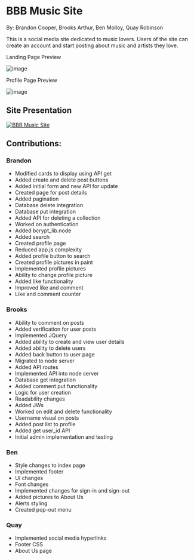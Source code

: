 # BBB Music Site

By: Brandon Cooper, Brooks Arthur, Ben Molloy, Quay Robinson

This is a social media site dedicated to music lovers. Users of the site can create an account and start posting about music and artists they love.

Landing Page Preview

![image](https://github.com/BCoop123/BBB-Music-Site/assets/114194395/83212ec7-e9a0-4139-9cf5-61208a801d44)

Profile Page Preview

![image](https://github.com/BCoop123/BBB-Music-Site/assets/114194395/1355cea7-f07c-47c9-baec-dedf3af8e6e0)

## Site Presentation

[![BBB Music Site](https://img.youtube.com/vi/-F8-A5i3AjQ/0.jpg)](https://youtu.be/-F8-A5i3AjQ?si=Sy3Tb-MpvXHVjg7s)

## Contributions:

### Brandon
+ Modified cards to display using API get
+ Added create and delete post buttons
+ Added initial form and new API for update
+ Created page for post details
+ Added pagination
+ Database delete integration
+ Database put integration
+ Added API for deleting a collection
+ Worked on authentication
+ Added bcrypt_lib.node
+ Added search
+ Created profile page
+ Reduced app.js complexity
+ Added profile button to search
+ Created profile pictures in paint
+ Implemented profile pictures
+ Ability to change profile picture
+ Added like functionality
+ Improved like and comment
+ Like and comment counter


### Brooks
+ Ability to comment on posts
+ Added verification for user posts
+ Implemented JQuery
+ Added ability to create and view user details
+ Added ability to delete users
+ Added back button to user page
+ Migrated to node server
+ Added API routes
+ Implemented API into node server
+ Database get integration
+ Added comment put functionality
+ Logic for user creation
+ Readability changes
+ Added JWs
+ Worked on edit and delete functionality
+ Username visual on posts
+ Added post list to profile
+ Added get user_id API
+ Initial admin implementation and testing


### Ben
+ Style changes to index page
+ Implemented footer
+ UI changes
+ Font changes
+ Implemented changes for sign-in and sign-out
+ Added pictures to About Us
+ Alerts styling
+ Created pop-out menu


### Quay
+ Implemented social media hyperlinks
+ Footer CSS
+ About Us page
